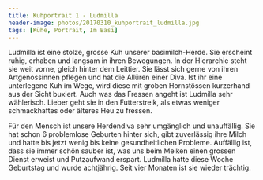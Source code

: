 ```yaml
---
title: Kuhportrait 1 - Ludmilla
header-image: photos/20170310_kuhportrait_ludmilla.jpg 
tags: [Kühe, Portrait, Im Basi]
---
```


Ludmilla ist eine stolze, grosse Kuh unserer basimilch-Herde. Sie
erscheint ruhig, erhaben und langsam in ihren Bewegungen. In der
Hierarchie steht sie weit vorne, gleich hinter dem Leittier. Sie lässt
sich gerne von ihren Artgenossinnen pflegen und hat die Allüren einer
Diva. Ist ihr eine unterlegene Kuh im Wege, wird diese mit groben
Hornstössen kurzerhand aus der Sicht buxiert. Auch was das Fressen
angeht ist Ludmilla sehr wählerisch. Lieber geht sie in den
Futterstreik, als etwas weniger schmackhaftes oder älteres Heu zu
fressen.

Für den Mensch ist unsere Herdendiva sehr umgänglich und unauffällig.
Sie hat schon 6 problemlose Geburten hinter sich, gibt zuverlässig
ihre Milch und hatte bis jetzt wenig bis keine gesundheitlichen
Probleme. Auffällig ist, dass sie immer schön sauber ist, was uns beim
Melken einen grossen Dienst erweist und Putzaufwand erspart. Ludmilla
hatte diese Woche Geburtstag und wurde achtjährig. Seit vier Monaten
ist sie wieder trächtig.

